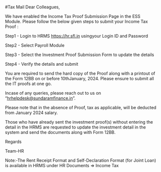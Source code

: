 #Tax Mail
Dear Colleagues,

We have enabled the Income Tax Proof Submission Page in the ESS Module. Please follow the below given steps to submit your Income Tax Proof :

Step1 -  Login to HRMS https://hr.sfl.in usingyour Login ID and Password

Step2 -  Select Payroll Module

Step3 -  Select  the Investment Proof Submission Form to update the details

Step4 -   Verify the details and submit

You are required to send the hard copy of the Proof along with a printout of the Form 12BB on or before 10thJanuary, 2024.   Please ensure to submit all the IT proofs at one go. 

Incase of any queries, please reach out to us on “hrhelpdesk@sundaramfinance.in”.

Please note that in the absence of Proof, tax as applicable, will be deducted from January 2024 salary.

Those who have already sent the investment proof(s) without entering  the detail in the HRMS are requested to update the investment detail in the system and send the documents along with Form 12BB.

Regards

Team-HR

Note:-The Rent Receipt Format and Self-Declaration Format (for Joint Loan) is available in HRMS under HR Documents =>  Income Tax
